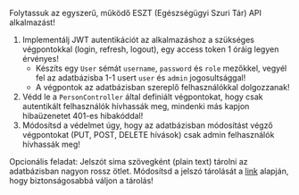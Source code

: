 Folytassuk az egyszerű, működő ESZT (Egészségügyi Szuri Tár) API alkalmazást!

1.  Implementálj JWT autentikációt az alkalmazáshoz a szükséges végpontokkal (login, refresh, logout), egy access token 1 óráig legyen érvényes!
    -   Készíts egy `User` sémát `username`, `password` és `role` mezőkkel, vegyél fel az adatbázisba 1-1 usert `user` és `admin` jogosultsággal!
    -   A végpontok az adatbázisban szereplő felhasználókkal dolgozzanak!
2.  Védd le a `PersonController` által definiált végpontokat, hogy csak autentikált felhasználók hívhassák meg, mindenki más kapjon hibaüzenetet 401-es hibakóddal!
3.  Módosítsd a védelmet úgy, hogy az adatbázisban módosítást végző végpontokat (PUT, POST, DELETE hívások) csak admin felhasználók hívhassák meg!

Opcionális feladat: Jelszót sima szövegként (plain text) tárolni az adatbázisban nagyon rossz ötlet. Módosítsd a jelszó tárolását a [link](https://coderrocketfuel.com/article/store-passwords-in-mongodb-with-node-js-mongoose-and-bcrypt) alapján, hogy biztonságosabbá váljon a tárolás!